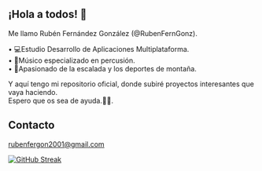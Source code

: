 <div class=align-center> 

## ¡Hola a todos! 🤟  

Me llamo Rubén Fernández González (@RubenFernGonz).  

  • 💻Estudio Desarrollo de Aplicaciones Multiplataforma.  
  • 🎵Músico especializado en percusión.  
  • 🧗Apasionado de la escalada y los deportes de montaña.  

Y aquí tengo mi repositorio oficial, donde subiré proyectos interesantes que vaya haciendo.  
Espero que os sea de ayuda.🤞😁.  

## Contacto   
rubenfergon2001@gmail.com

[![GitHub Streak](http://github-readme-streak-stats.herokuapp.com?user=RubenFernGonz&theme=dark&border_radius=4.6&locale=es&date_format=j%20M%5B%20Y%5D&mode=weekly)](https://git.io/streak-stats)

</div>

<!--
**RubenFernGonz/RubenFernGonz** is a ✨ _special_ ✨ repository because its `README.md` (this file) appears on your GitHub profile.

Here are some ideas to get you started:

- 🔭 I’m currently working on ...
- 🌱 I’m currently learning ...
- 👯 I’m looking to collaborate on ...
- 🤔 I’m looking for help with ...
- 💬 Ask me about ...
- 📫 How to reach me: ...
- 😄 Pronouns: ...
- ⚡ Fun fact: ...
-->
